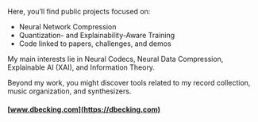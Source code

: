 Here, you’ll find public projects focused on:

- Neural Network Compression
- Quantization- and Explainability-Aware Training
- Code linked to papers, challenges, and demos

My main interests lie in Neural Codecs, Neural Data Compression, Explainable AI (XAI), and Information Theory.

Beyond my work, you might discover tools related to my record collection, music organization, and synthesizers.

#### [www.dbecking.com](https://dbecking.com)
